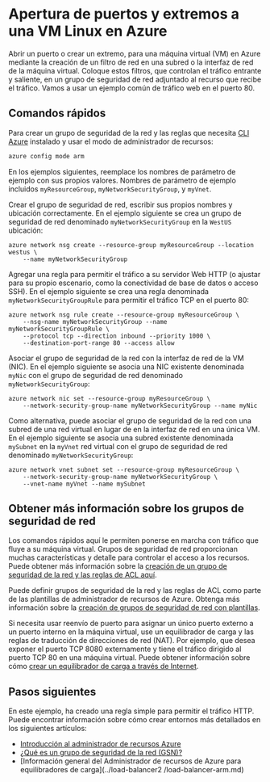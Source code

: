 <properties
   pageTitle="Abra los puertos y protocolos de extremos de una VM Linux | Microsoft Azure"
   description="Obtenga información sobre cómo abrir un puerto o crear un extremo de la VM Linux mediante el modelo de implementación de administrador de recursos de Azure y Azure CLI"
   services="virtual-machines-linux"
   documentationCenter=""
   authors="iainfoulds"
   manager="timlt"
   editor=""/>

<tags
   ms.service="virtual-machines-linux"
   ms.devlang="na"
   ms.topic="article"
   ms.tgt_pltfrm="vm-linux"
   ms.workload="infrastructure-services"
   ms.date="10/27/2016"
   ms.author="iainfou"/>

# <a name="opening-ports-and-endpoints-to-a-linux-vm-in-azure"></a>Apertura de puertos y extremos a una VM Linux en Azure
Abrir un puerto o crear un extremo, para una máquina virtual (VM) en Azure mediante la creación de un filtro de red en una subred o la interfaz de red de la máquina virtual. Coloque estos filtros, que controlan el tráfico entrante y saliente, en un grupo de seguridad de red adjuntado al recurso que recibe el tráfico. Vamos a usar un ejemplo común de tráfico web en el puerto 80.

## <a name="quick-commands"></a>Comandos rápidos
Para crear un grupo de seguridad de la red y las reglas que necesita [CLI Azure](../xplat-cli-install.md) instalado y usar el modo de administrador de recursos:

```bash
azure config mode arm
```

En los ejemplos siguientes, reemplace los nombres de parámetro de ejemplo con sus propios valores. Nombres de parámetro de ejemplo incluidos `myResourceGroup`, `myNetworkSecurityGroup`, y `myVnet`.

Crear el grupo de seguridad de red, escribir sus propios nombres y ubicación correctamente. En el ejemplo siguiente se crea un grupo de seguridad de red denominado `myNetworkSecurityGroup` en la `WestUS` ubicación:

```
azure network nsg create --resource-group myResourceGroup --location westus \
    --name myNetworkSecurityGroup
```

Agregar una regla para permitir el tráfico a su servidor Web HTTP (o ajustar para su propio escenario, como la conectividad de base de datos o acceso SSH). En el ejemplo siguiente se crea una regla denominada `myNetworkSecurityGroupRule` para permitir el tráfico TCP en el puerto 80:

```
azure network nsg rule create --resource-group myResourceGroup \
    --nsg-name myNetworkSecurityGroup --name myNetworkSecurityGroupRule \
    --protocol tcp --direction inbound --priority 1000 \
    --destination-port-range 80 --access allow
```

Asociar el grupo de seguridad de la red con la interfaz de red de la VM (NIC). En el ejemplo siguiente se asocia una NIC existente denominada `myNic` con el grupo de seguridad de red denominado `myNetworkSecurityGroup`:

```
azure network nic set --resource-group myResourceGroup \
    --network-security-group-name myNetworkSecurityGroup --name myNic
```

Como alternativa, puede asociar el grupo de seguridad de la red con una subred de una red virtual en lugar de en la interfaz de red en una única VM. En el ejemplo siguiente se asocia una subred existente denominada `mySubnet` en la `myVnet` red virtual con el grupo de seguridad de red denominado `myNetworkSecurityGroup`:

```
azure network vnet subnet set --resource-group myResourceGroup \
    --network-security-group-name myNetworkSecurityGroup \
    --vnet-name myVnet --name mySubnet
```

## <a name="more-information-on-network-security-groups"></a>Obtener más información sobre los grupos de seguridad de red
Los comandos rápidos aquí le permiten ponerse en marcha con tráfico que fluye a su máquina virtual. Grupos de seguridad de red proporcionan muchas características y detalle para controlar el acceso a los recursos. Puede obtener más información sobre la [creación de un grupo de seguridad de la red y las reglas de ACL aquí](../virtual-network/virtual-networks-create-nsg-arm-cli.md).

Puede definir grupos de seguridad de la red y las reglas de ACL como parte de las plantillas de administrador de recursos de Azure. Obtenga más información sobre la [creación de grupos de seguridad de red con plantillas](../virtual-network/virtual-networks-create-nsg-arm-template.md).

Si necesita usar reenvío de puerto para asignar un único puerto externo a un puerto interno en la máquina virtual, use un equilibrador de carga y las reglas de traducción de direcciones de red (NAT). Por ejemplo, que desea exponer el puerto TCP 8080 externamente y tiene el tráfico dirigido al puerto TCP 80 en una máquina virtual. Puede obtener información sobre cómo [crear un equilibrador de carga a través de Internet](../load-balancer/load-balancer-get-started-internet-arm-cli.md).

## <a name="next-steps"></a>Pasos siguientes
En este ejemplo, ha creado una regla simple para permitir el tráfico HTTP. Puede encontrar información sobre cómo crear entornos más detallados en los siguientes artículos:

- [Introducción al administrador de recursos Azure](../azure-resource-manager/resource-group-overview.md)
- [¿Qué es un grupo de seguridad de la red (GSN)?](../virtual-network/virtual-networks-nsg.md)
- [Información general del Administrador de recursos de Azure para equilibradores de carga](../load-balancer2    /load-balancer-arm.md)